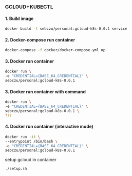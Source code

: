 ### **GCLOUD+KUBECTL**

#### 1. Build image
```bash
docker build -t sebczu/personal:gcloud-k8s-0.0.1 service
```

#### 2. Docker-compose run container
```bash
docker-compose -f docker/docker-compose.yml up
```

#### 3. Docker run container
```bash
docker run \
-e "CREDENTIAL={BASE_64_CREDENTIAL}" \
sebczu/personal:gcloud-k8s-0.0.1
```

#### 3. Docker run container with command
```bash
docker run \
-e "CREDENTIAL={BASE_64_CREDENTIAL}" \
sebczu/personal:gcloud-k8s-0.0.1 \
???
```

#### 4. Docker run container (interactive mode)
```bash
docker run -it \
--entrypoint /bin/bash \
-e "CREDENTIAL={BASE_64_CREDENTIAL}" \
sebczu/personal:gcloud-k8s-0.0.1 
```
setup gcloud in container
```bash
./setup.sh
```